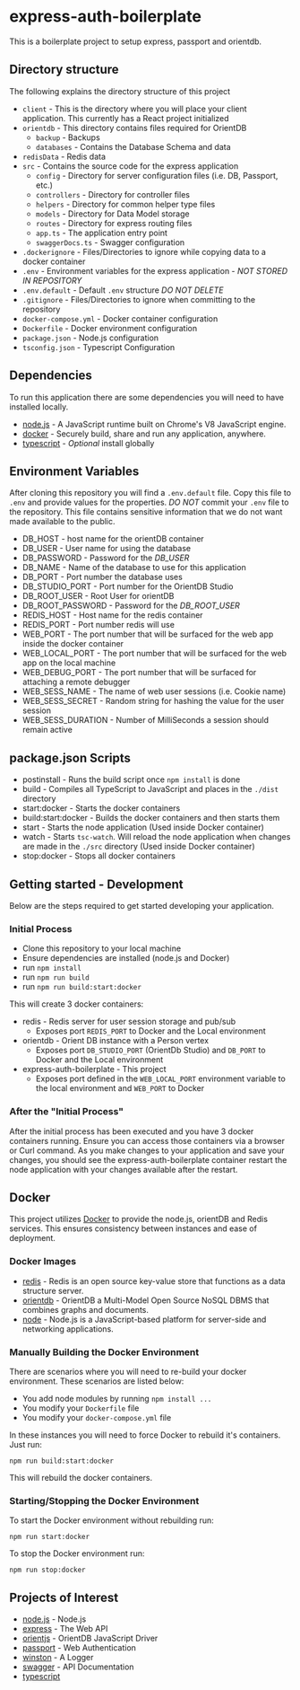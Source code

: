 # express-auth-boilerplate

This is a boilerplate project to setup express, passport and orientdb.

## Directory structure

The following explains the directory structure of this project

* `client` - This is the directory where you will place your client application. This currently has a React project initialized
* `orientdb` - This directory contains files required for OrientDB
	* `backup` - Backups
	* `databases` - Contains the Database Schema and data
* `redisData` - Redis data
* `src` - Contains the source code for the express application
	* `config` - Directory for server configuration files (i.e. DB, Passport, etc.)
	* `controllers` - Directory for controller files
	* `helpers` - Directory for common helper type files
	* `models` - Directory for Data Model storage
	* `routes` - Directory for express routing files
	* `app.ts` - The application entry point
	* `swaggerDocs.ts` - Swagger configuration
* `.dockerignore` - Files/Directories to ignore while copying data to a docker container
* `.env` - Environment variables for the express application - *NOT STORED IN REPOSITORY*
* `.env.default` - Default `.env` structure *DO NOT DELETE*
* `.gitignore` - Files/Directories to ignore when committing to the repository
* `docker-compose.yml` - Docker container configuration
* `Dockerfile` - Docker environment configuration
* `package.json` - Node.js configuration
* `tsconfig.json` - Typescript Configuration

## Dependencies

To run this application there are some dependencies you will need to have installed locally.

* [node.js](https://nodejs.org) - A JavaScript runtime built on Chrome's V8 JavaScript engine.
* [docker](https://docker.com) - Securely build, share and run any application, anywhere.
* [typescript](https://www.npmjs.com/package/typescript) - _Optional_ install globally

## Environment Variables

After cloning this repository you will find a `.env.default` file. Copy this file to `.env` and provide values for the properties. *DO NOT* commit your `.env` file to the repository. This file contains sensitive information that we do not want made available to the public.

* DB_HOST - host name for the orientDB container
* DB_USER - User name for using the database
* DB_PASSWORD - Password for the _DB_USER_
* DB_NAME - Name of the database to use for this application
* DB_PORT - Port number the database uses
* DB_STUDIO_PORT - Port number for the OrientDB Studio
* DB_ROOT_USER - Root User for orientDB
* DB_ROOT_PASSWORD - Password for the _DB_ROOT_USER_
* REDIS_HOST - Host name for the redis container
* REDIS_PORT - Port number redis will use
* WEB_PORT - The port number that will be surfaced for the web app inside the docker container
* WEB_LOCAL_PORT - The port number that will be surfaced for the web app on the local machine
* WEB_DEBUG_PORT - The port number that will be surfaced for attaching a remote debugger
* WEB_SESS_NAME - The name of web user sessions (i.e. Cookie name)
* WEB_SESS_SECRET - Random string for hashing the value for the user session
* WEB_SESS_DURATION - Number of MilliSeconds a session should remain active

## package.json Scripts

* postinstall - Runs the build script once `npm install` is done
* build - Compiles all TypeScript to JavaScript and places in the `./dist` directory
* start:docker - Starts the docker containers
* build:start:docker - Builds the docker containers and then starts them
* start - Starts the node application (Used inside Docker container)
* watch - Starts `tsc-watch`. Will reload the node application when changes are made in the `./src` directory (Used inside Docker container)
* stop:docker - Stops all docker containers

## Getting started - Development

Below are the steps required to get started developing your application.

### Initial Process

* Clone this repository to your local machine
* Ensure dependencies are installed (node.js and Docker)
* run `npm install`
* run `npm run build`
* run `npm run build:start:docker`

This will create 3 docker containers:

* redis - Redis server for user session storage and pub/sub
	* Exposes port `REDIS_PORT` to Docker and the Local environment
* orientdb - Orient DB instance with a Person vertex
	* Exposes port `DB_STUDIO_PORT` (OrientDb Studio) and `DB_PORT` to Docker and the Local environment
* express-auth-boilerplate - This project
	* Exposes port defined in the `WEB_LOCAL_PORT` environment variable to the local environment and `WEB_PORT` to Docker

### After the "Initial Process"

After the initial process has been executed and you have 3 docker containers running. Ensure you can access those containers via a browser or Curl command. As you make changes to your application and save your changes, you should see the express-auth-boilerplate container restart the node application with your changes available after the restart.

## Docker

This project utilizes [Docker](https://docker.com) to provide the node.js, orientDB and Redis services. This ensures consistency between instances and ease of deployment.

### Docker Images

* [redis](https://hub.docker.com/_/redis) - Redis is an open source key-value store that functions as a data structure server.
* [orientdb](https://hub.docker.com/_/orientdb) - OrientDB a Multi-Model Open Source NoSQL DBMS that combines graphs and documents.
* [node](https://hub.docker.com/_/node) - Node.js is a JavaScript-based platform for server-side and networking applications.

### Manually Building the Docker Environment

There are scenarios where you will need to re-build your docker environment. These scenarios are listed below:

* You add node modules by running `npm install ...`
* You modify your `Dockerfile` file
* You modify your `docker-compose.yml` file

In these instances you will need to force Docker to rebuild it's containers. Just run:

`npm run build:start:docker`

This will rebuild the docker containers.

### Starting/Stopping the Docker Environment

To start the Docker environment without rebuilding run:

`npm run start:docker`

To stop the Docker environment run:

`npm run stop:docker`

## Projects of Interest

* [node.js](https://nodejs.org) - Node.js
* [express](https://expressjs.com) - The Web API
* [orientjs](https://www.npmjs.com/package/orientjs) - OrientDB JavaScript Driver
* [passport](https://passportjs.org) - Web Authentication
* [winston](https://www.npmjs.com/package/winston) - A Logger
* [swagger](https://swagger.io) - API Documentation
* [typescript](https://www.typescriptlang.org/)
